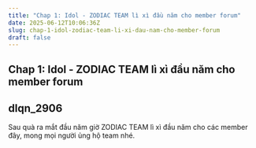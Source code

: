 ```yaml
---
title: "Chap 1: Idol - ZODIAC TEAM lì xì đầu năm cho member forum"
date: 2025-06-12T10:06:36Z
slug: chap-1-idol-zodiac-team-li-xi-dau-nam-cho-member-forum
draft: false
---
```


## Chap 1: Idol - ZODIAC TEAM lì xì đầu năm cho member forum

## dlqn_2906

Sau quà ra mắt đầu năm giờ ZODIAC TEAM lì xì đầu năm cho các member đây, mong mọi người ủng hộ team nhé.